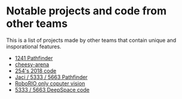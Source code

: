 # Notable projects and code from other teams
This is a list of projects made by other teams that contain unique and insporational features.

 - [1241 Pathfinder](https://github.com/RickHansenRobotics/FRC-2018-1241-PB)
 - [cheesy-arena](https://github.com/team254/cheesy-arena)
 - [254's 2018 code](https://github.com/Team254/FRC-2018-Public/tree/master/src/main/java/com/team254/frc2018)
 - [Jaci / 5333 / 5663 Pathfinder](https://github.com/JacisNonsense/Pathfinder)
 - [RoboRIO only coputer vision](https://github.com/JacisNonsense/neon_vision)
 - [5333 / 5663 DeepSpace code](https://github.com/CurtinFRC/2019-DeepSpace)

<!-- Global site tag (gtag.js) - Google Analytics -->
<script async src="https://www.googletagmanager.com/gtag/js?id=UA-139497732-2"></script>
<script>
  window.dataLayer = window.dataLayer || [];
  function gtag(){dataLayer.push(arguments);}
  gtag('js', new Date());

  gtag('config', 'UA-139497732-2');
</script>
